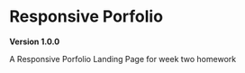 # Responsive Porfolio 

**Version 1.0.0**

A Responsive Porfolio Landing Page for week two homework

